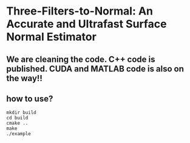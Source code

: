 # Three-Filters-to-Normal: An Accurate and Ultrafast Surface Normal Estimator

## We are cleaning the code. C++ code is published. CUDA and MATLAB code is also on the way!!


## how to use?
```shell
mkdir build
cd build
cmake ..
make 
./example
```


